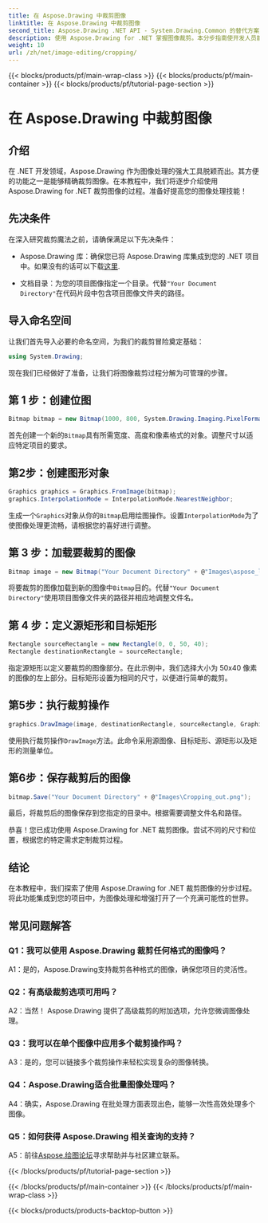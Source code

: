 ```yaml
---
title: 在 Aspose.Drawing 中裁剪图像
linktitle: 在 Aspose.Drawing 中裁剪图像
second_title: Aspose.Drawing .NET API - System.Drawing.Common 的替代方案
description: 使用 Aspose.Drawing for .NET 掌握图像裁剪。本分步指南使开发人员能够轻松提高图像处理技能。
weight: 10
url: /zh/net/image-editing/cropping/
---
```


{{< blocks/products/pf/main-wrap-class >}}
{{< blocks/products/pf/main-container >}}
{{< blocks/products/pf/tutorial-page-section >}}

# 在 Aspose.Drawing 中裁剪图像

## 介绍

在 .NET 开发领域，Aspose.Drawing 作为图像处理的强大工具脱颖而出。其方便的功能之一是能够精确裁剪图像。在本教程中，我们将逐步介绍使用 Aspose.Drawing for .NET 裁剪图像的过程。准备好提高您的图像处理技能！

## 先决条件

在深入研究裁剪魔法之前，请确保满足以下先决条件：

-  Aspose.Drawing 库：确保您已将 Aspose.Drawing 库集成到您的 .NET 项目中。如果没有的话可以下载[这里](https://releases.aspose.com/drawing/net/).

- 文档目录：为您的项目图像指定一个目录。代替`"Your Document Directory"`在代码片段中包含项目图像文件夹的路径。

## 导入命名空间

让我们首先导入必要的命名空间，为我们的裁剪冒险奠定基础：

```csharp
using System.Drawing;
```

现在我们已经做好了准备，让我们将图像裁剪过程分解为可管理的步骤。

## 第 1 步：创建位图

```csharp
Bitmap bitmap = new Bitmap(1000, 800, System.Drawing.Imaging.PixelFormat.Format32bppPArgb);
```

首先创建一个新的`Bitmap`具有所需宽度、高度和像素格式的对象。调整尺寸以适应特定项目的要求。

## 第2步：创建图形对象

```csharp
Graphics graphics = Graphics.FromImage(bitmap);
graphics.InterpolationMode = InterpolationMode.NearestNeighbor;
```

生成一个`Graphics`对象从你的`Bitmap`启用绘图操作。设置`InterpolationMode`为了使图像处理更流畅，请根据您的喜好进行调整。

## 第 3 步：加载要裁剪的图像

```csharp
Bitmap image = new Bitmap("Your Document Directory" + @"Images\aspose_logo.png");
```

将要裁剪的图像加载到新的图像中`Bitmap`目的。代替`"Your Document Directory"`使用项目图像文件夹的路径并相应地调整文件名。

## 第 4 步：定义源矩形和目标矩形

```csharp
Rectangle sourceRectangle = new Rectangle(0, 0, 50, 40);
Rectangle destinationRectangle = sourceRectangle;
```

指定源矩形以定义要裁剪的图像部分。在此示例中，我们选择大小为 50x40 像素的图像的左上部分。目标矩形设置为相同的尺寸，以便进行简单的裁剪。

## 第5步：执行裁剪操作

```csharp
graphics.DrawImage(image, destinationRectangle, sourceRectangle, GraphicsUnit.Pixel);
```

使用执行裁剪操作`DrawImage`方法。此命令采用源图像、目标矩形、源矩形以及矩形的测量单位。

## 第6步：保存裁剪后的图像

```csharp
bitmap.Save("Your Document Directory" + @"Images\Cropping_out.png");
```

最后，将裁剪后的图像保存到您指定的目录中。根据需要调整文件名和路径。

恭喜！您已成功使用 Aspose.Drawing for .NET 裁剪图像。尝试不同的尺寸和位置，根据您的特定需求定制裁剪过程。

## 结论

在本教程中，我们探索了使用 Aspose.Drawing for .NET 裁剪图像的分步过程。将此功能集成到您的项目中，为图像处理和增强打开了一个充满可能性的世界。

## 常见问题解答

### Q1：我可以使用 Aspose.Drawing 裁剪任何格式的图像吗？

A1：是的，Aspose.Drawing支持裁剪各种格式的图像，确保您项目的灵活性。

### Q2：有高级裁剪选项可用吗？

A2：当然！ Aspose.Drawing 提供了高级裁剪的附加选项，允许您微调图像处理。

### Q3：我可以在单个图像中应用多个裁剪操作吗？

A3：是的，您可以链接多个裁剪操作来轻松实现复杂的图像转换。

### Q4：Aspose.Drawing适合批量图像处理吗？

A4：确实，Aspose.Drawing 在批处理方面表现出色，能够一次性高效处理多个图像。

### Q5：如何获得 Aspose.Drawing 相关查询的支持？

 A5：前往[Aspose.绘图论坛](https://forum.aspose.com/c/diagram/17)寻求帮助并与社区建立联系。

{{< /blocks/products/pf/tutorial-page-section >}}

{{< /blocks/products/pf/main-container >}}
{{< /blocks/products/pf/main-wrap-class >}}

{{< blocks/products/products-backtop-button >}}
